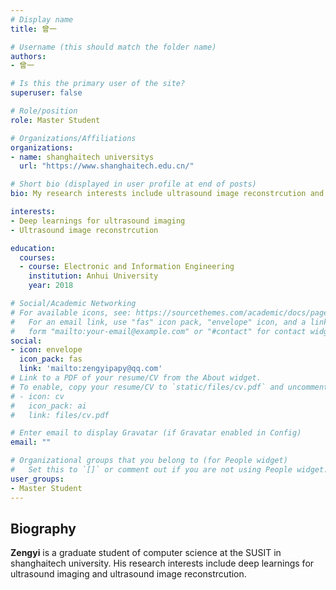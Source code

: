 ```yaml
---
# Display name
title: 曾一

# Username (this should match the folder name)
authors:
- 曾一

# Is this the primary user of the site?
superuser: false

# Role/position
role: Master Student 

# Organizations/Affiliations
organizations:
- name: shanghaitech universitys
  url: "https://www.shanghaitech.edu.cn/"

# Short bio (displayed in user profile at end of posts)
bio: My research interests include ultrasound image reconstrcution and artificial intelligence.

interests:
- Deep learnings for ultrasound imaging
- Ultrasound image reconstrcution

education:
  courses:
  - course: Electronic and Information Engineering
    institution: Anhui University
    year: 2018

# Social/Academic Networking
# For available icons, see: https://sourcethemes.com/academic/docs/page-builder/#icons
#   For an email link, use "fas" icon pack, "envelope" icon, and a link in the
#   form "mailto:your-email@example.com" or "#contact" for contact widget.
social:
- icon: envelope
  icon_pack: fas
  link: 'mailto:zengyipapy@qq.com'
# Link to a PDF of your resume/CV from the About widget.
# To enable, copy your resume/CV to `static/files/cv.pdf` and uncomment the lines below.
# - icon: cv
#   icon_pack: ai
#   link: files/cv.pdf

# Enter email to display Gravatar (if Gravatar enabled in Config)
email: ""

# Organizational groups that you belong to (for People widget)
#   Set this to `[]` or comment out if you are not using People widget.
user_groups:
- Master Student
---
```

## **Biography**

**Zengyi** is a graduate student of computer science at the SUSIT in shanghaitech university. His research interests include deep learnings for ultrasound imaging and ultrasound image reconstrcution.

